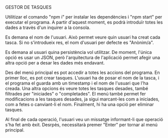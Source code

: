 GESTOR DE TASQUES

Utilitizar el comando "npm i" per instalar les dependències i "npm start" per executar el programa. A partir d'aquest moment, es podrà introduïr totes les dades a travès d'un inquirer a la consola.

Es demana el nom de l'usuari. Això permet veure quin usuari ha creat cada tasca. Si no s'introdueix res, el nom d'usuari per defecte es "Anònim/a".

Es demana al usuari quina persistència vol utilitzar. De moment, l'única opció es usar un JSON, però l'arquitectura de l'aplicació permet afegir una altra opció per a desar les dades més endavant.

Des del menú principal es pot accedir a totes les accions del programa. En primer lloc, es pot crear tasques. L'usuari ha de posar el nom de la tasca, i el programa el guarda amb un timestamp i el nom de l'usuari que l'ha creada. Una altra opcions és veure totes les tasques desades, també filtrades per "iniciades" o "completades". El menú també permet fer modificacions a les tasques desades, ja sigui marcant-les com a iniciades, com a fetes o canviant-li el nom. Finalment, hi ha una opció per eliminar tasques.

Al final de cada operació, l'usuari veu un missatge informant-li que operació s'ha fet amb èxit. Desrpès, necessitarà premer "Enter" per tornar al menú principal.